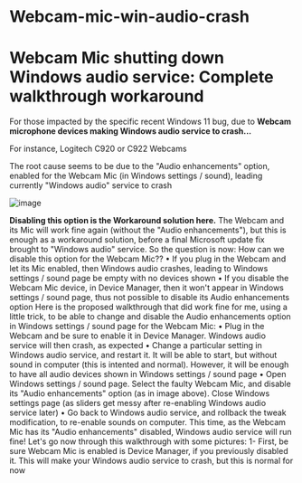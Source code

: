 # Webcam-mic-win-audio-crash
# Webcam Mic shutting down Windows audio service: Complete walkthrough workaround

For those impacted by the specific recent Windows 11 bug, due to **Webcam microphone devices making Windows audio service to crash...**

For instance, Logitech C920 or C922 Webcams

The root cause seems to be due to the "Audio enhancements" option, enabled for the Webcam Mic (in Windows settings / sound), leading currently "Windows audio" service to crash

![image](https://github.com/Pieloth/Webcam-mic-win-audio-crash/assets/73445512/596f4ba3-ace0-4559-94d1-65973eb8c0b6)

**Disabling this option is the Workaround solution here.**
The Webcam and its Mic will work fine again (without the "Audio enhancements"), but this is enough as a workaround solution, before a final Microsoft update fix brought to "Windows audio" service.
So the question is now: How can we disable this option for the Webcam Mic??
•	If you plug in the Webcam and let its Mic enabled, then Windows audio crashes, leading to Windows settings / sound page be empty with no devices shown
•	If you disable the Webcam Mic device, in Device Manager, then it won't appear in Windows settings / sound page, thus not possible to disable its Audio enhancements option
Here is the proposed walkthrough that did work fine for me, using a little trick, to be able to change and disable the Audio enhancements option in Windows settings / sound page for the Webcam Mic:
•	Plug in the Webcam and be sure to enable it in Device Manager. Windows audio service will then crash, as expected
•	Change a particular setting in Windows audio service, and restart it. It will be able to start, but without sound in computer (this is intented and normal). However, it will be enough to have all audio devices shown in Windows settings / sound page
•	Open Windows settings / sound page. Select the faulty Webcam Mic, and disable its "Audio enhancements" option (as in image above). Close Windows settings page (as sliders get messy after re-enabling Windows audio service later)
•	Go back to Windows audio service, and rollback the tweak modification, to re-enable sounds on computer. This time, as the Webcam Mic has its "Audio enhancements" disabled, Windows audio service will run fine!
Let's go now through this walkthrough with some pictures:
1- First, be sure Webcam Mic is enabled is Device Manager, if you previously disabled it. This will make your Windows audio service to crash, but this is normal for now



